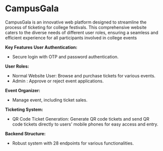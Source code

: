 # CampusGala
CampusGala is an innovative web platform designed to streamline the process of ticketing for college festivals. This comprehensive website caters to the diverse needs of different user roles, ensuring a seamless and efficient experience for all participants involved in college events

**Key Features**
**User Authentication:** 
  - Secure login with OTP and password authentication.
    
**User Roles:** 
  - Normal Website User: Browse and purchase tickets for various events.
  - Admin : Approve or reject event applications.
   
**Event Organizer:**
  -  Manage event, including ticket sales.

**Ticketing System:** 
  - QR Code Ticket Generation: Generate QR code tickets and send QR code tickets directly to users' mobile phones for easy access and entry.
    
**Backend Structure:** 
  - Robust system with 28 endpoints for various functionalities.
